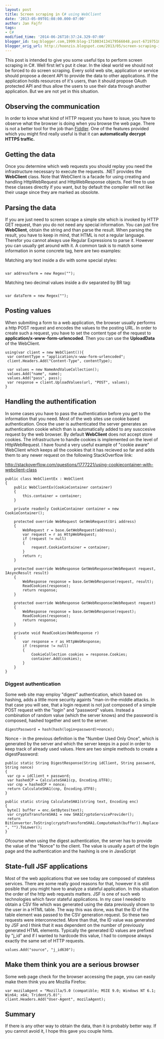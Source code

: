 ```yaml
---
layout: post
title: Screen scraping in C# using WebClient
date: '2013-05-09T01:08:00.000-07:00'
author: Jan Fajfr
tags:
- C#
modified_time: '2014-06-26T10:37:24.329-07:00'
blogger_id: tag:blogger.com,1999:blog-1710034134179566048.post-6719751879680739053
blogger_orig_url: http://hoonzis.blogspot.com/2013/05/screen-scraping-in-c-using-webclient.html
---
```

This post is intended to give you some useful tips to perform screen
scraping in C\#. Well first let's put it clear. In the ideal world we
should not be forced to do screen scraping. Every solid web site,
application or service should propose a decent API to provide the data
to other applications. If the application holds resources of it's users,
than it should propose OAuth protected API and thus allow the users to
use their data through another application. But we are not yet in this
situation.

Observing the communication
---------------------------

In order to know what kind of HTTP request you have to issue, you have
to observe what the browser is doing when you browse the web page. There
is not a better tool for the job than [Fiddler](http://fiddler2.com/).
One of the features provided which you might find really useful is that
it can **automatically decrypt HTTPS traffic.**

Getting the data
----------------

Once you determine which web requests you should replay you need the
infrastructure necessary to execute the requests. .NET provides the
**WebClient** class. Note that WebClient is a facade for using creating
and handling HttpWebRequest and HttpWebResponse objects. Feel free to
use these classes directly if you want, but by default the compiler will
not like their usage since they are marked as obsolote.

Parsing the data
----------------

If you are just need to screen scrape a simple site which is invoked by
HTTP GET request, than you do not need any special information. You can
just fire **WebClient**, obtain the string and than parse the result.
When parsing the result, you have to keep in mind, that HTML is not a
regular language. Therefor you cannot always use Regular Expressions to
parse it. However you can usually get around with it. A common task is
to match some information in some concrete tag, here are two examples:

Matching any text inside a div with some special styles:

``` 

```

``` 
var addressTerm = new Regex("");
```

Matching two decimal values inside a div separated by BR tag:

``` 

```

``` 
var dataTerm = new Regex("");
```

Posting values
--------------

When submiting a form to a web application, the browser usually performs
a http POST request and encodes the values to the posting URL. In order
to create such a request, you have to set the content type of the
request to **application/x-www-form-urlencoded**. Then you can use the
**UploadData** of the WebClient.

``` 
using(var client = new WebClient()){
 var contentType = "application/x-www-form-urlencoded";
 client.Headers.Add("Content-Type", contentType);
 
 var values = new NameAndValueCollection();
 values.Add("name", name);
 values.Add("pass", pass);
 var response = client.UploadValues(url, "POST", values);
}
```

Handling the authentification
-----------------------------

In some cases you have to pass the authentication before you get to the
information that you need. Most of the web sites use cookie based
authentication. Once the user is authenticated the server generates an
authentication cookie which than is automatically added to any
susccesive request by the web browser. By default **WebClient** does not
accept store cookies. The infrastructure to handle cookies is
implemented on the level of HttpWebRequest. I have found a very useful
example of "cookie aware" WebClient which keeps all the cookies that it
has recieved so far and adds them to any newer request on the following
StackOverflow link:

<http://stackoverflow.com/questions/1777221/using-cookiecontainer-with-webclient-class>

``` 
public class WebClientEx : WebClient
{
    public WebClientEx(CookieContainer container)
    {
        this.container = container;
    }

    private readonly CookieContainer container = new CookieContainer();

    protected override WebRequest GetWebRequest(Uri address)
    {
        WebRequest r = base.GetWebRequest(address);
        var request = r as HttpWebRequest;
        if (request != null)
        {
            request.CookieContainer = container;
        }
        return r;
    }

    protected override WebResponse GetWebResponse(WebRequest request, IAsyncResult result)
    {
        WebResponse response = base.GetWebResponse(request, result);
        ReadCookies(response);
        return response;
    }

    protected override WebResponse GetWebResponse(WebRequest request)
    {
        WebResponse response = base.GetWebResponse(request);
        ReadCookies(response);
        return response;
    }

    private void ReadCookies(WebResponse r)
    {
        var response = r as HttpWebResponse;
        if (response != null)
        {
            CookieCollection cookies = response.Cookies;
            container.Add(cookies);
        }
    }
}
```

### Diggest authentication

Some web site may employ "digest" authentication, which based on
hashing, adds a little more security againts "man-in-the-middle attacks.
In that case you will see, that a login request is not just composed of
a simple POST request with the "login" and "password" values. Instead a
combination of random value (which the server knows) and the password is
composed, hashed together and sent to the server.

``` 
digestPassword = hash(hash(login+password)+nonce);
```

Nonce - in the previous definition is the "Number Used Only Once", which
is generated by the server and which the server keeps in a pool in order
to keep track of already used values. Here are two simple methods to
create a digestPassword:

``` 
public static String DigestResponse(String idClient, String password, String nonce)
{
 var cp = idClient + password;
 var hashedCP = CalculateSHA1(cp, Encoding.UTF8);
 var cnp = hashedCP + nonce;
 return CalculateSHA1(cnp, Encoding.UTF8);
}

public static string CalculateSHA1(string text, Encoding enc)
{
 byte[] buffer = enc.GetBytes(text);
 var cryptoTransformSHA1 = new SHA1CryptoServiceProvider();
 return BitConverter.ToString(cryptoTransformSHA1.ComputeHash(buffer)).Replace("-", "").ToLower();
}
```

Ofcourse when using the digest authentication, the server has to provide
the value of the "Nonce" to the client. The value is usually a part of
the login page and the authentication and the hashing is one in
JavaScript

State-full JSF applications
---------------------------

Most of the web applications that we see today are composed of stateless
services. There are some really good reasons for that, however it is
still posible that you might have to analyze a stateful application. In
this situation the order of the http web requests matters. JSF is one of
such web technologies which favor stateful applications. In my case I
needed to obtain a CSV file which was generated using the data
previously shown to the user in a HTML table. The way this was done, was
that the ID of the table element was passed to the CSV generation
request. So these two requests were interconnected. More than that, the
ID value was generated by JSF and I think that it was dependent on the
number of previously generated HTML elements. Typically the generated ID
values are prefixed by "j\_id" and if I wanted to hardcode this value, I
had to compose always exactly the same set of HTTP requests.

``` 
values.Add("source", "j_id630");
```

Make them think you are a serious browser
-----------------------------------------

Some web page check for the browser accessing the page, you can easily
make them think you are Mozilla Firefox:

``` 
var mozilaAgent = "Mozilla/5.0 (compatible; MSIE 9.0; Windows NT 6.1; Win64; x64; Trident/5.0)";
client.Headers.Add("User-Agent", mozilaAgent);
```

Summary
-------

If there is any other way to obtain the data, than it is probably better way. If you cannot avoid it, I hope this gave you couple hints.
